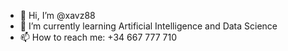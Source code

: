 - 👋 Hi, I’m @xavz88
- 🌱 I’m currently learning Artificial Intelligence and Data Science
- 📫 How to reach me: +34 667 777 710

<!---
xavz88/xavz88 is a ✨ special ✨ repository because its `README.md` (this file) appears on your GitHub profile.
You can click the Preview link to take a look at your changes.
--->
